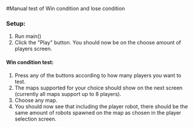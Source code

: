 #Manual test of Win condition and lose condition
### Setup:
1. Run main()
2. Click the "Play" button. You should now be on the choose amount of players screen. <br>
   
#### Win condition test:
1. Press any of the buttons according to how many players you want to test.
2. The maps supported for your choice should show on the next screen (currently all maps support up to 8 players).
3. Choose any map.
4. You should now see that including the player robot, there should be the same amount of robots spawned on the map
    as chosen in the player selection screen.